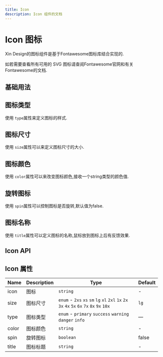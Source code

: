 ```yaml
---
title: Icon
description: Icon 组件的文档
---
```


# Icon 图标

Xin Design的图标组件是基于Fontawesome图标库结合实现的.

如若需要查看所有可用的 SVG 图标请查阅Fontawesome官网和有关Fontawesome的文档.

## 基础用法

<preview path="../demo/Icon/Icon.vue"></preview>

## 图标类型

使用 `type`属性来定义图标的样式.

<preview path="../demo/Icon/Type.vue"></preview>

## 图标尺寸

使用 `size`属性可以来定义图标尺寸的大小.
<preview path="../demo/Icon/Size.vue"></preview>

## 图标颜色

使用 `color`属性可以来改变图标颜色,接收一个string类型的颜色值.
<preview path="../demo/Icon/Color.vue"></preview>

## 旋转图标

使用 `spin`属性可以控制图标是否旋转,默认值为false.
<preview path="../demo/Icon/Spin.vue"></preview>

## 图标名称

使用 `title`属性可以定义图标的名称,鼠标放到图标上后有反馈效果.
<preview path="../demo/Icon/Title.vue"></preview>

## Icon API

## Icon 属性

| Name  | Description | Type                                                                                        | Default |
| ----- | ----------- | ------------------------------------------------------------------------------------------- | ------- |
| icon  | 图标        | `string`                                                                                    | -       |
| size  | 图标尺寸    | `enum` - `2xs` `xs` `sm` `lg` `xl` `2xl` `1x` `2x` `3x` `4x` `5x` `6x` `7x` `8x` `9x` `10x` | `lg`    |
| type  | 图标类型    | `enum` - `primary` `success` `warning` `danger` `info`                                      | —       |
| color | 图标颜色    | `string`                                                                                    | -       |
| spin  | 旋转图标    | `boolean`                                                                                   | false   |
| title | 图标标题    | `string`                                                                                    | -       |
